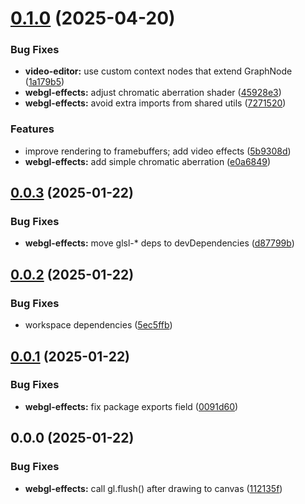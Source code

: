 # [0.1.0](https://gitea.com/miru/miru/compare/webgl-effects@0.0.3...webgl-effects@0.1.0) (2025-04-20)


### Bug Fixes

* **video-editor:** use custom context nodes that extend GraphNode ([1a179b5](https://gitea.com/miru/miru/commits/1a179b5749029d87408f51cc792b42852314f936))
* **webgl-effects:** adjust chromatic aberration shader ([45928e3](https://gitea.com/miru/miru/commits/45928e3d326230a14855a8ac83822a21f030358a))
* **webgl-effects:** avoid extra imports from shared utils ([7271520](https://gitea.com/miru/miru/commits/7271520a3148ee5f8114c5336d83ec95c83562df))


### Features

* improve rendering to framebuffers; add video effects ([5b9308d](https://gitea.com/miru/miru/commits/5b9308df52eee19d954286d5beae829f9f3b1b2a))
* **webgl-effects:** add simple chromatic aberration ([e0a6849](https://gitea.com/miru/miru/commits/e0a6849cbae248a54851fdfbbb50136a47e50b75))



## [0.0.3](https://gitea.com/miru/miru/compare/webgl-effects@0.0.2...webgl-effects@0.0.3) (2025-01-22)


### Bug Fixes

* **webgl-effects:** move glsl-* deps to devDependencies ([d87799b](https://gitea.com/miru/miru/commits/d87799b36816187eb7e96c06c5904fee9c4297c6))



## [0.0.2](https://gitea.com/miru/miru/compare/webgl-effects@0.0.1...webgl-effects@0.0.2) (2025-01-22)


### Bug Fixes

* workspace dependencies ([5ec5ffb](https://gitea.com/miru/miru/commits/5ec5ffbedc6d22ca97668192dbca45d12db351e4))



## [0.0.1](https://gitea.com/miru/miru/compare/webgl-effects@0.0.0...webgl-effects@0.0.1) (2025-01-22)


### Bug Fixes

* **webgl-effects:** fix package exports field ([0091d60](https://gitea.com/miru/miru/commits/0091d60ae00b428cbec9759a41a2f773725aaf36))



## 0.0.0 (2025-01-22)


### Bug Fixes

* **webgl-effects:** call gl.flush() after drawing to canvas ([112135f](https://gitea.com/miru/miru/commits/112135f25e3abbd5be3190197ea8ecead0bce1d9))



